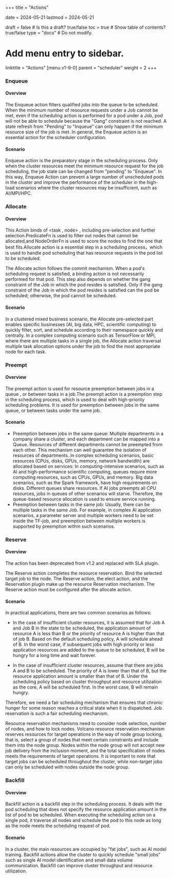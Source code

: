 +++
title =  "Actions"

date = 2024-05-21
lastmod = 2024-05-21

draft = false  # Is this a draft? true/false
toc = true  # Show table of contents? true/false
type = "docs"  # Do not modify.

# Add menu entry to sidebar.
linktitle = "Actions"
[menu.v1-9-0]
  parent = "scheduler"
  weight = 2
+++



### Enqueue

#### Overview

The Enqueue action filters qualified jobs into the queue to be scheduled. When the minimum number of resource requests under a Job cannot be met, even if the scheduling action is performed for a pod under a Job, pod will not be able to schedule because the "Gang" constraint is not reached. A state refresh from "Pending" to "Inqueue" can only happen if the minimum resource size of the job is met. In general, the Enqueue action is an essential action for the scheduler configuration.

####  Scenario

Enqueue action is the preparatory stage in the scheduling process. Only when the cluster resources meet the minimum resource request for the job scheduling, the job state can be changed from "pending" to "Enqueue". In this way, Enqueue Action can prevent a large number of unscheduled pods in the cluster and improve the performance of the scheduler in the high-load scenarios where the cluster resources may be insufficient, such as AI/MPI/HPC.



### Allocate 

#### Overview

This Action binds of <task , node> , including pre-selection and further selection.PredicateFn is used to filter out nodes that cannot be allocated,and NodeOrderFn is used to score the nodes to find the one that best fits.Allocate action is a essential step in a scheduling process，which is used to handle pod scheduling that has resource requests in the pod list to be scheduled.

The Allocate action follows the commit mechanism. When a pod's scheduling request is satisfied, a binding action is not necessarily performed for that pod. This step also depends on whether the gang constraint of the Job in which the pod resides is satisfied. Only if the gang constraint of the Job in which the pod resides is satisfied can the pod be scheduled; otherwise, the pod cannot be scheduled.

#### Scenario

In a clustered mixed business scenario, the Allocate pre-selected part enables specific businesses (AI, big data, HPC, scientific computing) to quickly filter, sort, and schedule according to their namespace quickly and centrally. In a complex computing scenario such as TensorFlow or MPI, where there are multiple tasks in a single job, the Allocate action traversal multiple task allocation options under the job to find the most appropriate node for each task.



### Preempt

#### Overview

The preempt action is used for resource preemption between jobs in a queue , or between tasks in a job.The preempt action is a preemption step in the scheduling process, which is used to deal with high-priority scheduling problems. It is used for preemption between jobs in the same queue, or between tasks under the same job.

#### Scenario

- Preemption between jobs in the same queue: Multiple departments in a company share a cluster, and each department can be mapped into a Queue. Resources of different departments cannot be preempted from each other. This mechanism can well guarantee the isolation of resources of departments..In complex scheduling scenarios, basic resources (CPUs, disks, GPUs, memory, network bandwidth) are allocated based on services: In computing-intensive scenarios, such as AI and high-performance scientific computing, queues require more computing resources, such as CPUs, GPUs, and memory. Big data scenarios, such as the Spark framework, have high requirements on disks. Different queues share resources. If AI jobs preempts all CPU resources, jobs in queues of other scenarios will starve. Therefore, the queue-based resource allocation is used to ensure service running.
- Preemption between tasks in the same job: Usually, there can be multiple tasks in the same Job. For example, in complex AI application scenarios, a parameter server and multiple workers need to be set inside the TF-job, and preemption between multiple workers is supported by preemption within such scenarios.

### Reserve

#### Overview

The action has been deprecated from v1.2 and replaced with SLA plugin.

The Reserve action completes the resource reservation. Bind the selected target job to the node. The Reserve action, the elect action, and the Reservation plugin make up the resource Reservation mechanism. The Reserve action must be configured after the allocate action.

#### Scenario

In practical applications, there are two common scenarios as follows:

- In the case of insufficient cluster resources, it is assumed that for Job A and Job B in the state to be scheduled, the application amount of resource A is less than B or the priority of resource A is higher than that of job B. Based on the default scheduling policy, A will schedule ahead of B. In the worst case, if subsequent jobs with high priority or less application resources are added to the queue to be scheduled, B will be hungry for a long time and wait forever.

- In the case of insufficient cluster resources, assume that there are jobs A and B to be scheduled. The priority of A is lower than that of B, but the resource application amount is smaller than that of B. Under the scheduling policy based on cluster throughput and resource utilization as the core, A will be scheduled first. In the worst case, B will remain hungry.


Therefore, we need a fair scheduling mechanism that ensures that chronic hunger for some reason reaches a critical state when it is dispatched. Job reservation is such a fair scheduling mechanism.

Resource reservation mechanisms need to consider node selection, number of nodes, and how to lock nodes. Volcano resource reservation mechanism reserves resources for target operations in the way of node group locking, that is, select a group of nodes that meet certain constraints and include them into the node group. Nodes within the node group will not accept new job delivery from the inclusion moment, and the total specification of nodes meets the requirements of target operations. It is important to note that target jobs can be scheduled throughout the cluster, while non-target jobs can only be scheduled with nodes outside the node group.

### Backfill

#### Overview

Backfill action is a backfill step in the scheduling process. It deals with the pod scheduling that does not specify the resource application amount in the list of pod to be scheduled. When executing the scheduling action on a single pod, it traverse all nodes and schedule the pod to this node as long as the node meets the scheduling request of pod.

#### Scenario

In a cluster, the main resources are occupied by "fat jobs", such as AI model training. Backfill actions allow the cluster to quickly schedule "small jobs" such as single AI model identification and small data volume communication. Backfill can improve cluster throughput and resource utilization.